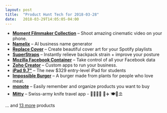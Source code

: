 ```yaml
---
layout: post
title:  "Product Hunt Tech for 2018-03-28"
date:   2018-03-29T14:05:05-04:00
---
```


* **[Moment Filmmaker Collection](https://www.producthunt.com/posts/moment-filmmaker-collection?utm_campaign=producthunt-api&utm_medium=api&utm_source=Application%3A+Daily+Digest+RSS+%28ID%3A+3202%29)** – Shoot amazing cinematic video on your phone.
* **[Namelix](https://www.producthunt.com/posts/namelix?utm_campaign=producthunt-api&utm_medium=api&utm_source=Application%3A+Daily+Digest+RSS+%28ID%3A+3202%29)** – AI business name generator
* **[Replace Cover](https://www.producthunt.com/posts/replace-cover?utm_campaign=producthunt-api&utm_medium=api&utm_source=Application%3A+Daily+Digest+RSS+%28ID%3A+3202%29)** – Create beautiful cover art for your Spotify playlists
* **[SuperStraps](https://www.producthunt.com/posts/superstraps?utm_campaign=producthunt-api&utm_medium=api&utm_source=Application%3A+Daily+Digest+RSS+%28ID%3A+3202%29)** – Instantly relieve backpack strain + improve your posture
* **[Mozilla Facebook Container](https://www.producthunt.com/posts/mozilla-facebook-container?utm_campaign=producthunt-api&utm_medium=api&utm_source=Application%3A+Daily+Digest+RSS+%28ID%3A+3202%29)** – Take control of all your Facebook data
* **[Zoho Creator](https://www.producthunt.com/posts/zoho-creator-2?utm_campaign=producthunt-api&utm_medium=api&utm_source=Application%3A+Daily+Digest+RSS+%28ID%3A+3202%29)** – Custom apps to run your business.
* **[iPad 9.7"](https://www.producthunt.com/posts/ipad-9-7?utm_campaign=producthunt-api&utm_medium=api&utm_source=Application%3A+Daily+Digest+RSS+%28ID%3A+3202%29)** – The new $329 entry-level iPad for students
* **[Impossible Burger](https://www.producthunt.com/posts/impossible-burger?utm_campaign=producthunt-api&utm_medium=api&utm_source=Application%3A+Daily+Digest+RSS+%28ID%3A+3202%29)** – A burger made from plants for people who love meat.
* **[monote](https://www.producthunt.com/posts/monote?utm_campaign=producthunt-api&utm_medium=api&utm_source=Application%3A+Daily+Digest+RSS+%28ID%3A+3202%29)** – Easily remember and organize products you want to buy
* **[Mitty](https://www.producthunt.com/posts/mitty?utm_campaign=producthunt-api&utm_medium=api&utm_source=Application%3A+Daily+Digest+RSS+%28ID%3A+3202%29)** – Swiss-army knife travel app - 🍔🏨🎢🚄 🚗✈️ 🍽️🍿⛱️

… and [13 more](https://www.producthunt.com/tech) products
